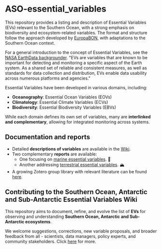 # ASO-essential_variables

This repository provides a listing and description of Essential Variables (EVs) relevant to the Southern Ocean, with a strong emphasis on biodiversity and ecosystem-related variables. The format and structure follow the approach developed by [EuropaBON](https://github.com/EuropaBON/EBV-Descriptions/wiki), with adaptations to the Southern Ocean context.

For a general introduction to the concept of Essential Variables, see the [NASA EarthData backgrounder](https://www.earthdata.nasa.gov/learn/backgrounders/essential-variables). "EVs are variables that are known to be important for detecting and monitoring a specific aspect of the Earth system. As a shared set of reliable and consistent measures, as well as standards for data collection and distribution, EVs enable data usability across numerous platforms and agencies."

Essential Variables have been developed in various domains, including:

- **Oceanography**: Essential Ocean Variables (EOVs)
- **Climatology**: Essential Climate Variables (ECVs)
- **Biodiversity**: Essential Biodiversity Variables (EBVs)

While each domain defines its own set of variables, many are **interlinked and complementary**, allowing for integrated monitoring across systems.

## Documentation and reports
- Detailed **descriptions of variables** are available in the [Wiki](https://github.com/biodiversity-aq/SO-essential_variables/wiki).
- Two complementary **reports** are available:
  - One focusing on [marine essential variables](https://zenodo.org/records/13730496). 🌊
  - Another addressing [terrestrial essential variables](https://zenodo.org/records/15799169). 🏔️
- A growing Zotero group library with relevant literature can be found [here](https://www.zotero.org/groups/5073939/essential_variablessouthernocean).

## Contributing to the Southern Ocean, Antarctic and Sub-Antarctic Essential Variables Wiki

This repository aims to document, refine, and evolve the list of **EVs** for observing and understanding **Southern Ocean, Antarctic and Sub-Antarctic ecosystems**.

We welcome suggestions, corrections, new variable proposals, and broader feedback from all - scientists, data managers, policy experts, and community stakeholders. Click [here](https://github.com/biodiversity-aq/ASO-essential_variables/blob/main/CONTRIBUTING.md) for more.
